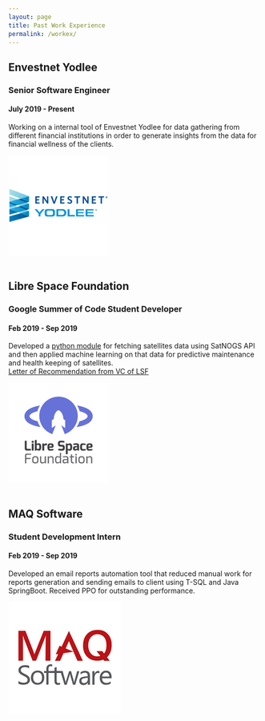 ```yaml
---
layout: page
title: Past Work Experience
permalink: /workex/
---
```

<section id="portfolio-work">
   <div class="container">
      <div class="row-eq-height">
         <div class="col-md-7 col-sm-12">
            <div class="block">
               <h2>Envestnet Yodlee</h2>
               <h3>Senior Software Engineer</h3>
               <h4>July 2019 - Present</h4>
               <p>Working on a internal tool of Envestnet Yodlee
                  for data gathering from different financial
                  institutions in order to generate insights from
                  the data for financial wellness of the clients.
               </p>
            </div>
         </div>
         <div class="col-md-5 col-sm-12">
            <div class="profile" style="border: 0px;">
               <img src="/static/img/envestnet.png" alt="Img">
            </div>
         </div>
      </div>
      <br>
      <div class="row-eq-height">
         <div class="col-md-7 col-sm-12">
            <div class="block">
               <h2>Libre Space Foundation</h2>
               <h3>Google Summer of Code Student Developer</h3>
               <h4>Feb 2019 - Sep 2019</h4>
               <p>Developed a <a href="https://gitlab.com/crespum/polaris" target="_blank">python module</a> for fetching satellites data using SatNOGS API and then applied machine learning on that data for predictive maintenance and health keeping of satellites.<br>
                <a href="https://drive.google.com/file/d/0B2sawsJCSOgqWUxncW1IWHg3andGcmltd05hTG13b2szUllJ/view" target="_blank">Letter of Recommendation from VC of LSF</a>
               </p>
            </div>
         </div>
         <div class="col-md-5 col-sm-12">
            <div class="profile" style="border: 0px;">
               <img src="/static/img/lsf.png" alt="Img" border="0">
            </div>
         </div>
      </div>
      <br>
      <div class="row-eq-height">
         <div class="col-md-7 col-sm-12">
            <div class="block">
               <h2>MAQ Software</h2>
               <h3>Student Development Intern</h3>
               <h4>Feb 2019 - Sep 2019</h4>
               <p>Developed an email reports automation tool
                that reduced manual work for reports
                generation and sending emails to client using
                T-SQL and Java SpringBoot. Received PPO for
                outstanding performance.
                </p>
            </div>
         </div>
         <div class="col-md-5 col-sm-12">
            <div class="profile" style="border: 0px;">
               <img src="/static/img/maq.png" alt="Img" border="0">
            </div>
         </div>
      </div>
   </div>
</section>